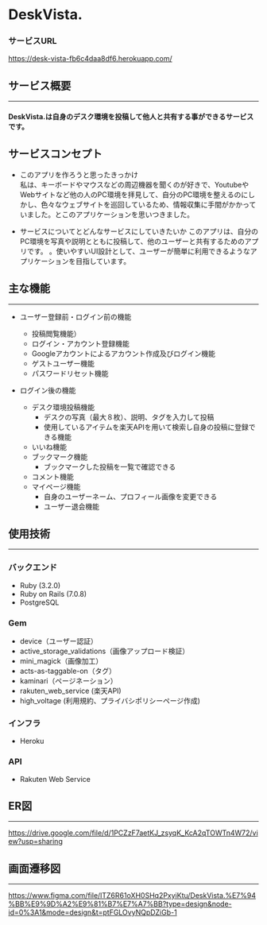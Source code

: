 # DeskVista.

### サービスURL
https://desk-vista-fb6c4daa8df6.herokuapp.com/

## サービス概要

---
#### DeskVista.は自身のデスク環境を投稿して他人と共有する事ができるサービスです。

## サービスコンセプト

- このアプリを作ろうと思ったきっかけ  
  私は、キーボードやマウスなどの周辺機器を聞くのが好きで、YoutubeやWebサイトなど他の人のPC環境を拝見して、自分のPC環境を整えるのにしかし、色々なウェブサイトを巡回しているため、情報収集に手間がかかっていました。とこのアプリケーションを思いつきました。

- サービスについてとどんなサービスにしていきたいか
  このアプリは、自分のPC環境を写真や説明とともに投稿して、他のユーザーと共有するためのアプリです。
  。使いやすいUI設計として、ユーザーが簡単に利用できるようなアプリケーションを目指しています。 

## 主な機能

---

- ユーザー登録前・ログイン前の機能
    - 投稿閲覧機能）
    - ログイン・アカウント登録機能
    - Googleアカウントによるアカウント作成及びログイン機能
    - ゲストユーザー機能
    - パスワードリセット機能

- ログイン後の機能
  - デスク環境投稿機能
    - デスクの写真（最大８枚）、説明、タグを入力して投稿
    - 使用しているアイテムを楽天APIを用いて検索し自身の投稿に登録できる機能
  - いいね機能
  - ブックマーク機能
    - ブックマークした投稿を一覧で確認できる
  - コメント機能
  - マイページ機能
    - 自身のユーザーネーム、プロフィール画像を変更できる
    - ユーザー退会機能

## 使用技術

---

### バックエンド

- Ruby (3.2.0)
- Ruby on Rails (7.0.8)
- PostgreSQL

### Gem

- device（ユーザー認証）
- active_storage_validations（画像アップロード検証）
- mini_magick（画像加工）
- acts-as-taggable-on（タグ）
- kaminari（ページネーション）
- rakuten_web_service (楽天API)
- high_voltage (利用規約、プライバシポリシーページ作成)

### インフラ

- Heroku

### API

- Rakuten Web Service

## ER図

---

https://drive.google.com/file/d/1PCZzF7aetKJ_zsyqK_KcA2qTOWTn4W72/view?usp=sharing

## 画面遷移図

---

https://www.figma.com/file/lTZ6R61oXH0SHq2PxyiKtu/DeskVista.%E7%94%BB%E9%9D%A2%E9%81%B7%E7%A7%BB?type=design&node-id=0%3A1&mode=design&t=ptFGLOvyNQpDZiGb-1

